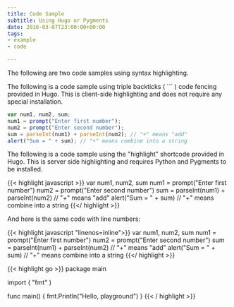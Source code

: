 ```yaml
---
title: Code Sample
subtitle: Using Hugo or Pygments
date: 2016-03-07T23:00:00+00:00
tags:
- example
- code

---
```

The following are two code samples using syntax highlighting.

<!--more-->

The following is a code sample using triple backticks ( \`\`\` ) code fencing provided in Hugo. This is client-side highlighting and does not require any special installation.

```javascript
var num1, num2, sum;
num1 = prompt("Enter first number");
num2 = prompt("Enter second number");
sum = parseInt(num1) + parseInt(num2); // "+" means "add"
alert("Sum = " + sum); // "+" means combine into a string
```

The following is a code sample using the "highlight" shortcode provided in Hugo. This is server side highlighting and requires Python and Pygments to be installed.

{{< highlight javascript >}}
var num1, num2, sum
num1 = prompt("Enter first number")
num2 = prompt("Enter second number")
sum = parseInt(num1) + parseInt(num2) // "+" means "add"
alert("Sum = " + sum) // "+" means combine into a string
{{</ highlight >}}

And here is the same code with line numbers:

{{< highlight javascript "linenos=inline">}}
var num1, num2, sum
num1 = prompt("Enter first number")
num2 = prompt("Enter second number")
sum = parseInt(num1) + parseInt(num2) // "+" means "add"
alert("Sum = " + sum) // "+" means combine into a string
{{</ highlight >}}

{{< highlight go  >}}
package main

import (
"fmt"
)

func main() {
fmt.Println("Hello, playground")
}
{{< / highlight >}}